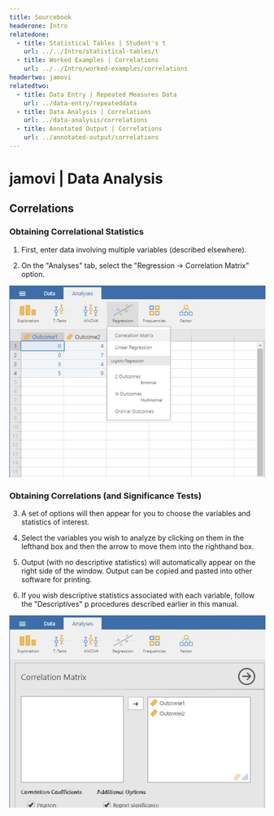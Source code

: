```yaml
---
title: Sourcebook
headerone: Intro
relatedone:
  - title: Statistical Tables | Student's t
    url: ../../Intro/statistical-tables/t
  - title: Worked Examples | Correlations
    url: ../../Intro/worked-examples/correlations
headertwo: jamovi
relatedtwo:
  - title: Data Entry | Repeated Measures Data
    url: ../data-entry/repeateddata
  - title: Data Analysis | Correlations
    url: ../data-analysis/correlations
  - title: Annotated Output | Correlations
    url: ../annotated-output/correlations
---
```


# jamovi | Data Analysis

## Correlations

### Obtaining Correlational Statistics 

1. First, enter data involving multiple variables (described elsewhere). 

2. On the "Analyses" tab, select the "Regression -> Correlation Matrix" option.

<p align="center"><kbd><img src="correlations1.png"></kbd></p>

### Obtaining Correlations (and Significance Tests)

3. A set of options will then appear for you to choose the variables and statistics of interest.

4. Select the variables you wish to analyze by clicking on them in the lefthand box and then the arrow to move them into the righthand box.

5. Output (with no descriptive statistics) will automatically appear on the right side of the window. Output can be copied and pasted into other software for printing.

6. If you wish descriptive statistics associated with each variable, follow the "Descriptives" p procedures described earlier in this manual.

<p align="center"><kbd><img src="correlations2.png"></kbd></p>

